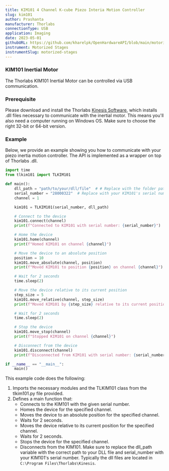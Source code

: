 ```yaml
---
title: KIM101 4 Channel K-cube Piezo Interia Motion Controller
slug: kim101
author: Prashanta
manufacturer: Thorlabs
connectionType: USB
application: Imaging
date: 2023-05-01
githubURL: https://github.com/kharelpk/OpenHardwareAPI/blob/main/motorized_stages/tlkim101.py
instrument: Motorized Stages
instrumentSlug: motorized-stages
---
```



### **KIM101 Inertial Motor**
The Thorlabs KIM101 Inertial Motor can be controlled via USB communication.

### **Prerequisite**
Please download and install the Thorlabs [Kinesis Software](https://www.thorlabs.com/software_pages/viewsoftwarepage.cfm?code=Motion_Control), which installs .dll files necessary to communicate with the inertial motor. This means you'll also need a computer running on Windows OS. Make sure to choose the right 32-bit or 64-bit version. 

### **Example**
Below, we provide an example showing you how to communicate with your piezo inertia motion controller. The API is implemented as a wrapper on top of Thorlabs .dll.

```python
import time
from tlkim101 import TLKIM101

def main():
    dll_path = "path/to/your/dll/file"  # # Replace with the folder path name where the Thorlabs Kinesis DLL files are located
    serial_number = "28000322"  # Replace with your KIM101's serial number
    channel = 1

    kim101 = TLKIM101(serial_number, dll_path)

    # Connect to the device
    kim101.connect(channel)
    print(f"Connected to KIM101 with serial number: {serial_number}")

    # Home the device
    kim101.home(channel)
    print(f"Homed KIM101 on channel {channel}")

    # Move the device to an absolute position
    position = 10
    kim101.move_absolute(channel, position)
    print(f"Moved KIM101 to position {position} on channel {channel}")

    # Wait for 2 seconds
    time.sleep(2)

    # Move the device relative to its current position
    step_size = 5
    kim101.move_relative(channel, step_size)
    print(f"Moved KIM101 by {step_size} relative to its current position on channel {channel}")

    # Wait for 2 seconds
    time.sleep(2)

    # Stop the device
    kim101.move_stop(channel)
    print(f"Stopped KIM101 on channel {channel}")

    # Disconnect from the device
    kim101.disconnect(channel)
    print(f"Disconnected from KIM101 with serial number: {serial_number}")

if __name__ == "__main__":
    main()
```

This example code does the following:

1. Imports the necessary modules and the TLKIM101 class from the tlkim101.py file provided.
2. Defines a main function that:
    - Connects to the KIM101 with the given serial number.
    - Homes the device for the specified channel.
    - Moves the device to an absolute position for the specified channel.
    - Waits for 2 seconds.
    - Moves the device relative to its current position for the specified channel.
    - Waits for 2 seconds.
    - Stops the device for the specified channel.
    - Disconnects from the KIM101.
Make sure to replace the dll_path variable with the correct path to your DLL file and serial_number with your KIM101's serial number. Typically the dll files are located in `C:\Program Files\Thorlabs\Kinesis`.

